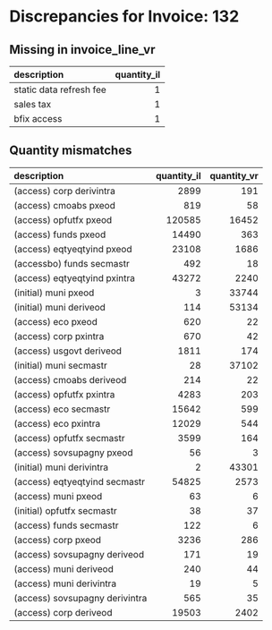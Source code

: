 # Discrepancies for Invoice: 132

## Missing in invoice_line_vr

| description             |   quantity_il |
|:------------------------|--------------:|
| static data refresh fee |             1 |
| sales tax               |             1 |
| bfix access             |             1 |

## Quantity mismatches

| description                    |   quantity_il |   quantity_vr |
|:-------------------------------|--------------:|--------------:|
| (access) corp derivintra       |          2899 |           191 |
| (access) cmoabs pxeod          |           819 |            58 |
| (access) opfutfx pxeod         |        120585 |         16452 |
| (access) funds pxeod           |         14490 |           363 |
| (access) eqtyeqtyind pxeod     |         23108 |          1686 |
| (accessbo) funds secmastr      |           492 |            18 |
| (access) eqtyeqtyind pxintra   |         43272 |          2240 |
| (initial) muni pxeod           |             3 |         33744 |
| (initial) muni deriveod        |           114 |         53134 |
| (access) eco pxeod             |           620 |            22 |
| (access) corp pxintra          |           670 |            42 |
| (access) usgovt deriveod       |          1811 |           174 |
| (initial) muni secmastr        |            28 |         37102 |
| (access) cmoabs deriveod       |           214 |            22 |
| (access) opfutfx pxintra       |          4283 |           203 |
| (access) eco secmastr          |         15642 |           599 |
| (access) eco pxintra           |         12029 |           544 |
| (access) opfutfx secmastr      |          3599 |           164 |
| (access) sovsupagny pxeod      |            56 |             3 |
| (initial) muni derivintra      |             2 |         43301 |
| (access) eqtyeqtyind secmastr  |         54825 |          2573 |
| (access) muni pxeod            |            63 |             6 |
| (initial) opfutfx secmastr     |            38 |            37 |
| (access) funds secmastr        |           122 |             6 |
| (access) corp pxeod            |          3236 |           286 |
| (access) sovsupagny deriveod   |           171 |            19 |
| (access) muni deriveod         |           240 |            44 |
| (access) muni derivintra       |            19 |             5 |
| (access) sovsupagny derivintra |           565 |            35 |
| (access) corp deriveod         |         19503 |          2402 |
